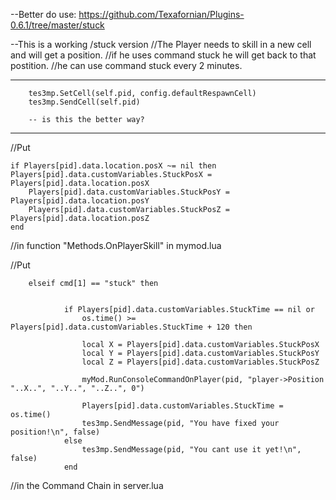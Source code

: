 --Better do use:
https://github.com/Texafornian/Plugins-0.6.1/tree/master/stuck










--This is a working /stuck version
//The Player needs to skill in a new cell and will get a position.
//if he uses command stuck he will get back to that postition.
//he can use command stuck every 2 minutes.

-------------------

        tes3mp.SetCell(self.pid, config.defaultRespawnCell)
        tes3mp.SendCell(self.pid)
		
		-- is this the better way?


-----------------
//Put 

	if Players[pid].data.location.posX ~= nil then
	Players[pid].data.customVariables.StuckPosX = Players[pid].data.location.posX 
		Players[pid].data.customVariables.StuckPosY = Players[pid].data.location.posY 
		Players[pid].data.customVariables.StuckPosZ = Players[pid].data.location.posZ 
	end
	
	
//in function "Methods.OnPlayerSkill" in mymod.lua


//Put

		elseif cmd[1] == "stuck" then
		

                if Players[pid].data.customVariables.StuckTime == nil or
                    os.time() >= Players[pid].data.customVariables.StuckTime + 120 then
					
					local X = Players[pid].data.customVariables.StuckPosX 
					local Y = Players[pid].data.customVariables.StuckPosY
					local Z = Players[pid].data.customVariables.StuckPosZ
					
                    myMod.RunConsoleCommandOnPlayer(pid, "player->Position "..X..", "..Y..", "..Z..", 0")
					
                    Players[pid].data.customVariables.StuckTime = os.time()
					tes3mp.SendMessage(pid, "You have fixed your position!\n", false)	
				else
					tes3mp.SendMessage(pid, "You cant use it yet!\n", false)
				end
				
				
				
				
//in the Command Chain in server.lua